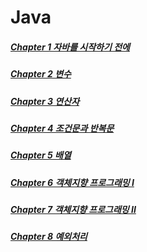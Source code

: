 # Java
##### [Chapter 1 자바를 시작하기 전에](https://github.com/DongHyeon1004/Java/blob/main/Java/Chapter%201%20%EC%9E%90%EB%B0%94%EB%A5%BC%20%EC%8B%9C%EC%9E%91%ED%95%98%EA%B8%B0%20%EC%A0%84%EC%97%90.md)
##### [Chapter 2 변수](https://github.com/DongHyeon1004/Java/blob/main/Java/Chapter%202%20%EB%B3%80%EC%88%98.md)
##### [Chapter 3 연산자](https://github.com/DongHyeon1004/Java/blob/main/Java/Chapter%203%20%EC%97%B0%EC%82%B0%EC%9E%90.md)
##### [Chapter 4 조건문과 반복문](https://github.com/DongHyeon1004/Java/tree/main/Java/Chapter%204%20%EC%A1%B0%EA%B1%B4%EB%AC%B8%EA%B3%BC%20%EB%B0%98%EB%B3%B5%EB%AC%B8)
##### [Chapter 5 배열](https://github.com/DongHyeon1004/Java/tree/main/Java/Chapter%205%20%EB%B0%B0%EC%97%B4)
##### [Chapter 6 객체지향 프로그래밍 I](https://github.com/DongHyeon1004/Java/blob/main/Java/Chapter%206%20%EA%B0%9D%EC%B2%B4%EC%A7%80%ED%96%A5%20%ED%94%84%EB%A1%9C%EA%B7%B8%EB%9E%98%EB%B0%8D%20I.md) 
##### [Chapter 7 객체지향 프로그래밍 II](https://github.com/DongHyeon1004/Java/blob/main/Java/Chapter%207%20%EA%B0%9D%EC%B2%B4%EC%A7%80%ED%96%A5%20%ED%94%84%EB%A1%9C%EA%B7%B8%EB%9E%98%EB%B0%8D%20II.md)
##### [Chapter 8 예외처리](https://github.com/DongHyeon1004/Java/blob/main/Java/Chapter%208%20%EC%98%88%EC%99%B8%EC%B2%98%EB%A6%AC.md)
